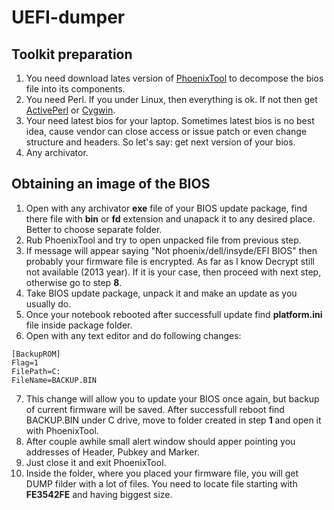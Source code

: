 # UEFI-dumper


## Toolkit preparation

1. You need download lates version of [PhoenixTool](https://www.bios-mods.com/tools/index.php?dir=Andy+P+(MDL)+Phoenix-Insyde-EFI+SLIC+Tool%2F) to decompose the bios file into its components.
2. You need Perl. If you under Linux, then everything is ok. If not then get [ActivePerl](http://www.activestate.com/activeperl) or [Cygwin](http://www.cygwin.com).
3. Your need latest bios for your laptop. Sometimes latest bios is no best idea, cause vendor can close access or issue patch or even change structure and headers. So let's say: get next version of your bios.
4. Any archivator.

## Obtaining an image of the BIOS

1. Open with any archivator **exe** file of your BIOS update package, find there file with **bin** or **fd** extension and unapack it to any desired place. Better to choose separate folder.
2. Rub PhoenixTool and try to open unpacked file from previous step.
3. If message will appear saying "Not phoenix/dell/insyde/EFI BIOS" then probably your firmware file is encrypted. As far as I know Decrypt still not available (2013 year). If it is your case, then proceed with next step, otherwise go to step **8**.
4. Take BIOS update package, unpack it and make an update as you usually do.
5. Once your notebook rebooted after successfull update find **platform.ini** file inside package folder.
6. Open with any text editor and do following changes: 
```
[BackupROM]
Flag=1
FilePath=C:
FileName=BACKUP.BIN
``` 
7. This change will allow you to update your BIOS once again, but backup of current firmware will be saved. After successfull reboot find BACKUP.BIN under C drive, move to folder created in step **1** and open it with PhoenixTool.
8. After couple awhile small alert window should apper pointing you addresses of Header, Pubkey and Marker.
9. Just close it and exit PhoenixTool.
10. Inside the folder, where you placed your firmware file, you will get DUMP filder with a lot of files. You need to locate file starting with **FE3542FE** and having biggest size.

